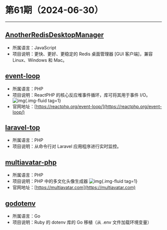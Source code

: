 # 第61期（2024-06-30）

---
## [AnotherRedisDesktopManager](https://github.com/qishibo/AnotherRedisDesktopManager)
- 所属语言：JavaScript
- 项目说明：更快、更好、更稳定的 Redis 桌面管理器 [GUI 客户端]，兼容 Linux、Windows 和 Mac。

## [event-loop](https://github.com/reactphp/event-loop)
- 所属语言：PHP
- 项目说明：ReactPHP 的核心反应堆事件循环，库可将其用于事件 I/O。
![img](https://mirror.ghproxy.com/https://raw.githubusercontent.com/xiaoxuan6/weekly/main/docs/static/images/2024-06-30/1719736997.png){.img-fluid tag=1}
- 官网地址：[https://reactphp.org/event-loop/](https://reactphp.org/event-loop/)

## [laravel-top](https://github.com/leventcz/laravel-top)
- 所属语言：PHP
- 项目说明：从命令行对 Laravel 应用程序进行实时监控。

## [multiavatar-php](https://github.com/multiavatar/multiavatar-php)
- 所属语言：PHP
- 项目说明：PHP 中的多文化头像生成器
![img](https://mirror.ghproxy.com/https://raw.githubusercontent.com/xiaoxuan6/weekly/main/docs/static/images/2024-06-30/1719738765.png){.img-fluid tag=1}
- 官网地址：[https://multiavatar.com](https://multiavatar.com)

## [godotenv](https://github.com/joho/godotenv)
- 所属语言：Go
- 项目说明：Ruby 的 dotenv 库的 Go 移植（从 .env 文件加载环境变量）
